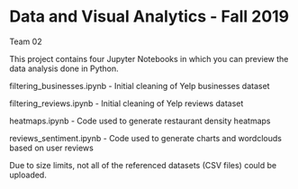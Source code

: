# Data and Visual Analytics - Fall 2019

Team 02

This project contains four Jupyter Notebooks in which you can preview the data analysis done in Python.
  
filtering_businesses.ipynb - Initial cleaning of Yelp businesses dataset

filtering_reviews.ipynb - Initial cleaning of Yelp reviews dataset

heatmaps.ipynb - Code used to generate restaurant density heatmaps

reviews_sentiment.ipynb - Code used to generate charts and wordclouds based on user reviews

Due to size limits, not all of the referenced datasets (CSV files) could be uploaded.
